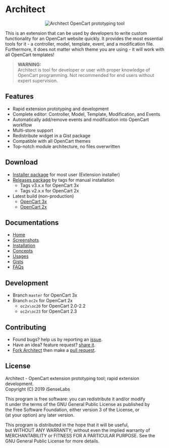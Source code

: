
# Architect

<p align="center">
  <img src="https://raw.githubusercontent.com/wiki/iSenseLabs/architect/img/architect_opencart.jpg" alt="Architect OpenCart prototyping tool">
</p>

This is an extension that can be used by developers to write custom functionality for an OpenCart website quickly. It provides the most essential tools for it - a controller, model, template, event, and a modification file. Furthermore, it does not matter which theme you are using - it will work with all OpenCart templates!

> **WARNING:**<br/>Architect is tool for developer or user with proper knowledge of OpenCart programming. Not recommended for end users without expert supervision.

## Features

- Rapid extension prototyping and development
- Complete editor: Controller, Model, Template, Modification, and Events
- Automatically add/remove events and modification into OpenCart workflow
- Multi-store support
- Redistribute widget in a Gist package
- Compatible with all OpenCart themes
- Top-notch module architecture, no files overwritten

## Download

* [Installer package](https://isenselabs.com/products/view/architect-customize-your-opencart-on-the-go) for most user (Extension installer)
* [Releases package](https://github.com/iSenseLabs/architect/releases) by tags for manual installation
  * Tags v3.x.x for OpenCart 3x
  * Tags v2.x.x for OpenCart 2x
* Latest build (non-production)
  * [OpenCart 3x](https://github.com/iSenseLabs/architect/archive/master.zip)
  * [OpenCart 2x](https://github.com/iSenseLabs/architect/archive/oc2x.zip)

## Documentations

* [Home](https://github.com/iSenseLabs/architect/wiki)
* [Screenshots](https://github.com/iSenseLabs/architect/wiki/Screenshots)
* [Installation](https://github.com/iSenseLabs/architect/wiki/Installation)
* [Concepts](https://github.com/iSenseLabs/architect/wiki/Concepts)
* [Usages](https://github.com/iSenseLabs/architect/wiki/Usages)
* [Gists](https://github.com/iSenseLabs/architect/wiki/Gists)
* [FAQs](https://github.com/iSenseLabs/architect/wiki/FAQs)

## Development

* Branch `master` for OpenCart 3x
* Branch `oc2x` for OpenCart 2x
  * `oc2x\oc20` for OpenCart 2.0-2.2
  * `oc2x\oc23` for OpenCart 2.3

## Contributing

* Found bugs? help us by reporting an [issue](https://github.com/iSenseLabs/architect/issues/new?template=bug_report.md&title=%5BBUG%5D).
* Have an idea? feature request? [share it](https://github.com/iSenseLabs/architect/issues/new?template=have-an-idea-.md&title=%5BIDEA%5D).
* [Fork Architect](https://github.com/iSenseLabs/architect/fork) then make a [pull request](https://github.com/iSenseLabs/architect/pulls).

## License

Architect - OpenCart extension prototyping tool; rapid extension development.  
Copyright (C) 2019 iSenseLabs

This program is free software: you can redistribute it and/or modify  
it under the terms of the GNU General Public License as published by  
the Free Software Foundation, either version 3 of the License, or  
(at your option) any later version.

This program is distributed in the hope that it will be useful,  
but WITHOUT ANY WARRANTY; without even the implied warranty of  
MERCHANTABILITY or FITNESS FOR A PARTICULAR PURPOSE.  See the  
GNU General Public License for more details.

